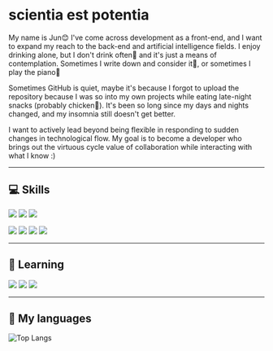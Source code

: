 # scientia est potentia

My name is Jun😊 I've come across development as a front-end, and I want to expand my reach to the back-end and artificial intelligence fields. I enjoy drinking alone, but I don't drink often🍺 and it's just a means of contemplation. Sometimes I write down and consider it📝, or sometimes I play the piano🎹

Sometimes GitHub is quiet, maybe it's because I forgot to upload the repository because I was so into my own projects while eating late-night snacks (probably chicken🍗). It's been so long since my days and nights changed, and my insomnia still doesn't get better.

I want to actively lead beyond being flexible in responding to sudden changes in technological flow. My goal is to become a developer who brings out the virtuous cycle value of collaboration while interacting with what I know :)

---

## 💻 Skills

<img src="https://img.shields.io/badge/-HTML-E34F26?style=for-the-badge&logo=HTML&logoColor=white"/> <img src="https://img.shields.io/badge/-CSS-1572B6?style=for-the-badge&logo=CSS&logoColor=white"/> <img src="https://img.shields.io/badge/-JavaScript-F7DF1E?style=for-the-badge&logo=Javascript&logoColor=white"/>

<img src="https://img.shields.io/badge/-React-61DAFB?style=for-the-badge&logo=React&logoColor=white"/> <img src="https://img.shields.io/badge/-Redux-764ABC?style=for-the-badge&logo=Redux&logoColor=white"/> <img src="https://img.shields.io/badge/-styled components-DB7093?style=for-the-badge&logo=styled components&logoColor=white"/>
<img src="https://img.shields.io/badge/-TypeScript-3178C6?style=for-the-badge&logo=TypeScript&logoColor=white"/>

---

## 🌱 Learning

<img src="https://img.shields.io/badge/Java-ED8B00?style=for-the-badge&logo=openjdk&logoColor=white"/> <img src="https://img.shields.io/badge/-Spring-6DB33F?style=for-the-badge&logo=Spring&logoColor=white"/> <img src="https://img.shields.io/badge/-Python-3776AB?style=for-the-badge&logo=Python&logoColor=white"/>

---

## 💬 My languages
![Top Langs](https://github-readme-stats.vercel.app/api/top-langs/?username=kimD0ngjun&theme=prussian)

<!--
**kimD0ngjun/kimD0ngjun** is a ✨ _special_ ✨ repository because its `README.md` (this file) appears on your GitHub profile.

Here are some ideas to get you started:

- 🔭 I’m currently working on ...
- 🌱 I’m currently learning ...
- 👯 I’m looking to collaborate on ...
- 🤔 I’m looking for help with ...
- 💬 Ask me about ...
- 📫 How to reach me: ...
- 😄 Pronouns: ...
- ⚡ Fun fact: ...
-->
